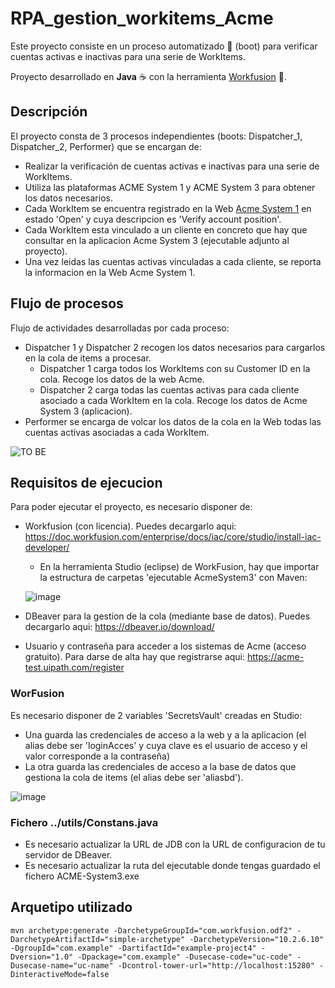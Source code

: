 # RPA_gestion_workitems_Acme
Este proyecto consiste en un proceso automatizado 🤖 (boot) para verificar cuentas activas e inactivas para una serie de WorkItems.

Proyecto desarrollado en **Java** ☕ con la herramienta [Workfusion](https://doc.workfusion.com/enterprise/docs/iac/core/studio/install-iac-developer/) 🔨.

## Descripción 
El proyecto consta de 3 procesos independientes (boots: Dispatcher_1, Dispatcher_2, Performer) que se encargan de:
* Realizar la verificación de cuentas activas e inactivas para una serie de WorkItems.
* Utiliza las plataformas ACME System 1 y ACME System 3 para obtener los datos necesarios.
* Cada WorkItem se encuentra registrado en la Web [Acme System 1](https://acme-test.uipath.com/home) en estado 'Open' y cuya descripcion es 'Verify account position'.
* Cada WorkItem esta vinculado a un cliente en concreto que hay que consultar en la aplicacion Acme System 3 (ejecutable adjunto al proyecto).
* Una vez leidas las cuentas activas vinculadas a cada cliente, se reporta la informacion en la Web Acme System 1.


## Flujo de procesos

Flujo de actividades desarrolladas por cada proceso:
* Dispatcher 1 y Dispatcher 2 recogen los datos necesarios para cargarlos en la cola de items a procesar.
  * Dispatcher 1 carga todos los WorkItems con su Customer ID en la cola. Recoge los datos de la web Acme.
  * Dispatcher 2 carga todas las cuentas activas para cada cliente asociado a cada WorkItem en la cola. Recoge los datos de Acme System 3 (aplicacion). 
* Performer se encarga de volcar los datos de la cola en la Web todas las cuentas activas asociadas a cada WorkItem.

![TO BE](https://github.com/hecikmc/RPA_gestion_workitems_Acme/assets/121127625/5735e66a-fe66-4c59-a26d-dbb7fd0b46cb)

## Requisitos de ejecucion
Para poder ejecutar el proyecto, es necesario disponer de:
* Workfusion (con licencia). Puedes decargarlo aqui: https://doc.workfusion.com/enterprise/docs/iac/core/studio/install-iac-developer/
 
  * En la herramienta Studio (eclipse) de WorkFusion, hay que importar la estructura de carpetas 'ejecutable AcmeSystem3' con Maven:

  ![image](https://github.com/hecikmc/RPA_gestion_workitems_Acme/assets/121127625/70eb993b-66c9-4259-9d66-236162ce29da)

* DBeaver para la gestion de la cola (mediante base de datos). Puedes decargarlo aqui: https://dbeaver.io/download/ 
* Usuario y contraseña para acceder a los sistemas de Acme (acceso gratuito). Para darse de alta hay que registrarse aqui: https://acme-test.uipath.com/register 

### WorFusion
Es necesario disponer de 2 variables 'SecretsVault' creadas en Studio:
* Una guarda las credenciales de acceso a la web y a la aplicacion (el alias debe ser 'loginAcces' y cuya clave es el usuario de acceso y el valor corresponde a la contraseña)
* La otra guarda las credenciales de acceso a la base de datos que gestiona la cola de items (el alias debe ser 'aliasbd').

![image](https://github.com/hecikmc/RPA_gestion_workitems_Acme/assets/121127625/36bcc3fb-fce1-4b1f-be09-bb9bc20fc2ce)

### Fichero ../utils/Constans.java
* Es necesario actualizar la URL de JDB con la URL de configuracion de tu servidor de DBeaver.
* Es necesario actualizar la ruta del ejecutable donde tengas guardado el fichero ACME-System3.exe

## Arquetipo utilizado

```shell
mvn archetype:generate -DarchetypeGroupId="com.workfusion.odf2" -DarchetypeArtifactId="simple-archetype" -DarchetypeVersion="10.2.6.10" -DgroupId="com.example" -DartifactId="example-project4" -Dversion="1.0" -Dpackage="com.example" -Dusecase-code="uc-code" -Dusecase-name="uc-name" -Dcontrol-tower-url="http://localhost:15280" -DinteractiveMode=false


